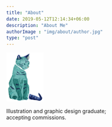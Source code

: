 ```yaml
---
title: "About"
date: 2019-05-12T12:14:34+06:00
description: "About Me"
authorImage : "img/about/author.jpg"
type: "post"
---
```


<p><img src="/img/meow.png" width="100"/></p>
<p>Illustration and graphic design graduate;<br/>accepting commissions.</p>
